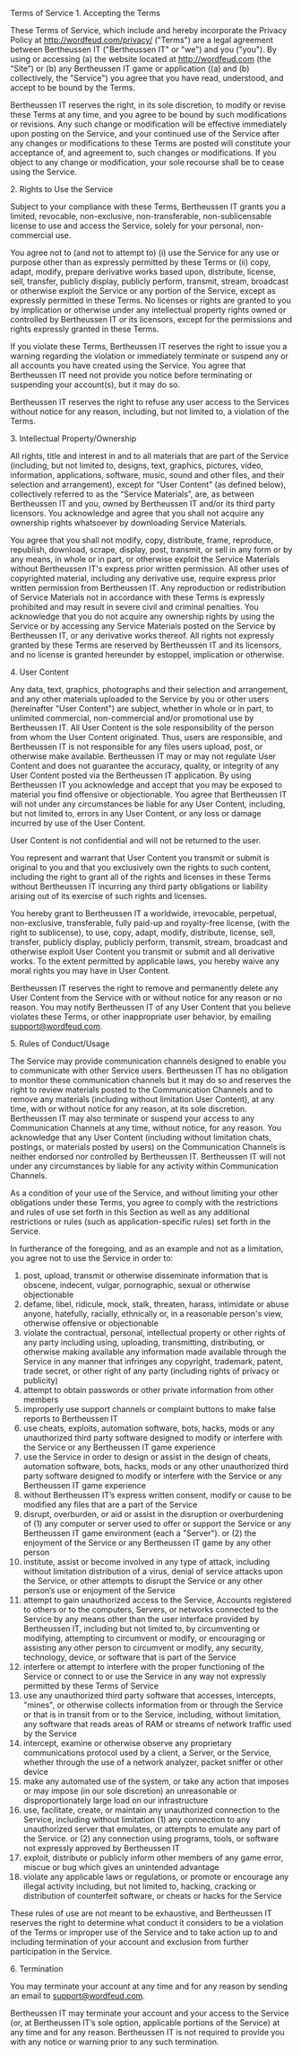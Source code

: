 Terms of Service 1. Accepting the Terms

These Terms of Service, which include and hereby incorporate the Privacy Policy at http://wordfeud.com/privacy/ ("Terms") are a legal agreement between Bertheussen IT ("Bertheussen IT" or "we") and you ("you"). By using or accessing (a) the website located at http://wordfeud.com (the “Site”) or (b) any Bertheussen IT game or application ((a) and (b) collectively, the "Service") you agree that you have read, understood, and accept to be bound by the Terms.

Bertheussen IT reserves the right, in its sole discretion, to modify or revise these Terms at any time, and you agree to be bound by such modifications or revisions. Any such change or modification will be effective immediately upon posting on the Service, and your continued use of the Service after any changes or modifications to these Terms are posted will constitute your acceptance of, and agreement to, such changes or modifications. If you object to any change or modification, your sole recourse shall be to cease using the Service.

2\. Rights to Use the Service

Subject to your compliance with these Terms, Bertheussen IT grants you a limited, revocable, non-exclusive, non-transferable, non-sublicensable license to use and access the Service, solely for your personal, non-commercial use.

You agree not to (and not to attempt to) (i) use the Service for any use or purpose other than as expressly permitted by these Terms or (ii) copy, adapt, modify, prepare derivative works based upon, distribute, license, sell, transfer, publicly display, publicly perform, transmit, stream, broadcast or otherwise exploit the Service or any portion of the Service, except as expressly permitted in these Terms. No licenses or rights are granted to you by implication or otherwise under any intellectual property rights owned or controlled by Bertheussen IT or its licensors, except for the permissions and rights expressly granted in these Terms.

If you violate these Terms, Bertheussen IT reserves the right to issue you a warning regarding the violation or immediately terminate or suspend any or all accounts you have created using the Service. You agree that Bertheussen IT need not provide you notice before terminating or suspending your account(s), but it may do so.

Bertheussen IT reserves the right to refuse any user access to the Services without notice for any reason, including, but not limited to, a violation of the Terms.

3\. Intellectual Property/Ownership

All rights, title and interest in and to all materials that are part of the Service (including, but not limited to, designs, text, graphics, pictures, video, information, applications, software, music, sound and other files, and their selection and arrangement), except for “User Content” (as defined below), collectively referred to as the “Service Materials”, are, as between Bertheussen IT and you, owned by Bertheussen IT and/or its third party licensors. You acknowledge and agree that you shall not acquire any ownership rights whatsoever by downloading Service Materials.

You agree that you shall not modify, copy, distribute, frame, reproduce, republish, download, scrape, display, post, transmit, or sell in any form or by any means, in whole or in part, or otherwise exploit the Service Materials without Bertheussen IT's express prior written permission. All other uses of copyrighted material, including any derivative use, require express prior written permission from Bertheussen IT. Any reproduction or redistribution of Service Materials not in accordance with these Terms is expressly prohibited and may result in severe civil and criminal penalties. You acknowledge that you do not acquire any ownership rights by using the Service or by accessing any Service Materials posted on the Service by Bertheussen IT, or any derivative works thereof. All rights not expressly granted by these Terms are reserved by Bertheussen IT and its licensors, and no license is granted hereunder by estoppel, implication or otherwise.

4\. User Content

Any data, text, graphics, photographs and their selection and arrangement, and any other materials uploaded to the Service by you or other users (hereinafter "User Content") are subject, whether in whole or in part, to unlimited commercial, non-commercial and/or promotional use by Bertheussen IT. All User Content is the sole responsibility of the person from whom the User Content originated. Thus, users are responsible, and Bertheussen IT is not responsible for any files users upload, post, or otherwise make available. Bertheussen IT may or may not regulate User Content and does not guarantee the accuracy, quality, or integrity of any User Content posted via the Bertheussen IT application. By using Bertheussen IT you acknowledge and accept that you may be exposed to material you find offensive or objectionable. You agree that Bertheussen IT will not under any circumstances be liable for any User Content, including, but not limited to, errors in any User Content, or any loss or damage incurred by use of the User Content.

User Content is not confidential and will not be returned to the user.

You represent and warrant that User Content you transmit or submit is original to you and that you exclusively own the rights to such content, including the right to grant all of the rights and licenses in these Terms without Bertheussen IT incurring any third party obligations or liability arising out of its exercise of such rights and licenses.

You hereby grant to Bertheussen IT a worldwide, irrevocable, perpetual, non-exclusive, transferable, fully paid-up and royalty-free license, (with the right to sublicense), to use, copy, adapt, modify, distribute, license, sell, transfer, publicly display, publicly perform, transmit, stream, broadcast and otherwise exploit User Content you transmit or submit and all derivative works. To the extent permitted by applicable laws, you hereby waive any moral rights you may have in User Content.

Bertheussen IT reserves the right to remove and permanently delete any User Content from the Service with or without notice for any reason or no reason. You may notify Bertheussen IT of any User Content that you believe violates these Terms, or other inappropriate user behavior, by emailing support@wordfeud.com.

5\. Rules of Conduct/Usage

The Service may provide communication channels designed to enable you to communicate with other Service users. Bertheussen IT has no obligation to monitor these communication channels but it may do so and reserves the right to review materials posted to the Communication Channels and to remove any materials (including without limitation User Content), at any time, with or without notice for any reason, at its sole discretion. Bertheussen IT may also terminate or suspend your access to any Communication Channels at any time, without notice, for any reason. You acknowledge that any User Content (including without limitation chats, postings, or materials posted by users) on the Communication Channels is neither endorsed nor controlled by Bertheussen IT. Bertheussen IT will not under any circumstances by liable for any activity within Communication Channels.

As a condition of your use of the Service, and without limiting your other obligations under these Terms, you agree to comply with the restrictions and rules of use set forth in this Section as well as any additional restrictions or rules (such as application-specific rules) set forth in the Service.

In furtherance of the foregoing, and as an example and not as a limitation, you agree not to use the Service in order to:

1.  post, upload, transmit or otherwise disseminate information that is obscene, indecent, vulgar, pornographic, sexual or otherwise objectionable
2.  defame, libel, ridicule, mock, stalk, threaten, harass, intimidate or abuse anyone, hatefully, racially, ethnically or, in a reasonable person's view, otherwise offensive or objectionable
3.  violate the contractual, personal, intellectual property or other rights of any party including using, uploading, transmitting, distributing, or otherwise making available any information made available through the Service in any manner that infringes any copyright, trademark, patent, trade secret, or other right of any party (including rights of privacy or publicity)
4.  attempt to obtain passwords or other private information from other members
5.  improperly use support channels or complaint buttons to make false reports to Bertheussen IT
6.  use cheats, exploits, automation software, bots, hacks, mods or any unauthorized third party software designed to modify or interfere with the Service or any Bertheussen IT game experience
7.  use the Service in order to design or assist in the design of cheats, automation software, bots, hacks, mods or any other unauthorized third party software designed to modify or interfere with the Service or any Bertheussen IT game experience
8.  without Bertheussen IT’s express written consent, modify or cause to be modified any files that are a part of the Service
9.  disrupt, overburden, or aid or assist in the disruption or overburdening of (1) any computer or server used to offer or support the Service or any Bertheussen IT game environment (each a "Server"). or (2) the enjoyment of the Service or any Bertheussen IT game by any other person
10.  institute, assist or become involved in any type of attack, including without limitation distribution of a virus, denial of service attacks upon the Service, or other attempts to disrupt the Service or any other person’s use or enjoyment of the Service
11.  attempt to gain unauthorized access to the Service, Accounts registered to others or to the computers, Servers, or networks connected to the Service by any means other than the user interface provided by Bertheussen IT, including but not limited to, by circumventing or modifying, attempting to circumvent or modify, or encouraging or assisting any other person to circumvent or modify, any security, technology, device, or software that is part of the Service
12.  interfere or attempt to interfere with the proper functioning of the Service or connect to or use the Service in any way not expressly permitted by these Terms of Service
13.  use any unauthorized third party software that accesses, intercepts, "mines", or otherwise collects information from or through the Service or that is in transit from or to the Service, including, without limitation, any software that reads areas of RAM or streams of network traffic used by the Service
14.  intercept, examine or otherwise observe any proprietary communications protocol used by a client, a Server, or the Service, whether through the use of a network analyzer, packet sniffer or other device
15.  make any automated use of the system, or take any action that imposes or may impose (in our sole discretion) an unreasonable or disproportionately large load on our infrastructure
16.  use, facilitate, create, or maintain any unauthorized connection to the Service, including without limitation (1) any connection to any unauthorized server that emulates, or attempts to emulate any part of the Service. or (2) any connection using programs, tools, or software not expressly approved by Bertheussen IT
17.  exploit, distribute or publicly inform other members of any game error, miscue or bug which gives an unintended advantage
18.  violate any applicable laws or regulations, or promote or encourage any illegal activity including, but not limited to, hacking, cracking or distribution of counterfeit software, or cheats or hacks for the Service

These rules of use are not meant to be exhaustive, and Bertheussen IT reserves the right to determine what conduct it considers to be a violation of the Terms or improper use of the Service and to take action up to and including termination of your account and exclusion from further participation in the Service.

6\. Termination

You may terminate your account at any time and for any reason by sending an email to support@wordfeud.com.

Bertheussen IT may terminate your account and your access to the Service (or, at Bertheussen IT’s sole option, applicable portions of the Service) at any time and for any reason. Bertheussen IT is not required to provide you with any notice or warning prior to any such termination.